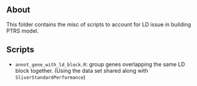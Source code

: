 ## About

This folder contains the misc of scripts to account for LD issue in building PTRS model.

## Scripts

* `annot_gene_with_ld_block.R`: group genes overlapping the same LD block together. (Using the data set shared along with `SliverStandardPerformance`)
